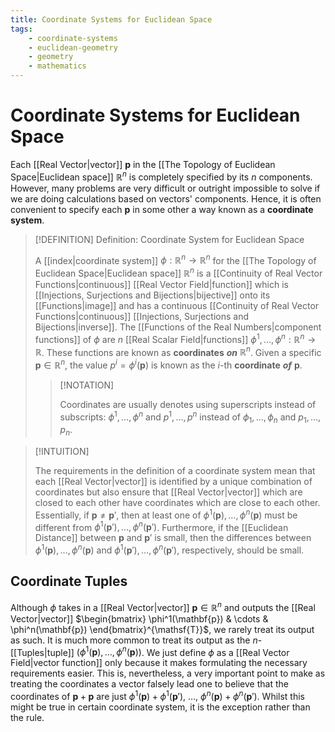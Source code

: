 ```yaml
---
title: Coordinate Systems for Euclidean Space
tags:
    - coordinate-systems
    - euclidean-geometry
    - geometry
    - mathematics
---
```


# Coordinate Systems for Euclidean Space

Each [[Real Vector|vector]] $\mathbf{p}$ in the [[The Topology of Euclidean Space|Euclidean space]] $\mathbb{R}^n$ is completely specified by its $n$ components. However, many problems are very difficult or outright impossible to solve if we are doing calculations based on vectors' components. Hence, it is often convenient to specify each $\mathbf{p}$ in some other a way known as a **coordinate system**.

>[!DEFINITION] Definition: Coordinate System for Euclidean Space
>
>A [[index|coordinate system]] $\phi: \mathbb{R}^n \to \mathbb{R}^n$ for the [[The Topology of Euclidean Space|Euclidean space]] $\mathbb{R}^n$ is a [[Continuity of Real Vector Functions|continuous]] [[Real Vector Field|function]] which is [[Injections, Surjections and Bijections|bijective]] onto its [[Functions|image]] and has a continuous [[Continuity of Real Vector Functions|continuous]] [[Injections, Surjections and Bijections|inverse]]. The [[Functions of the Real Numbers|component functions]] of $\phi$ are $n$ [[Real Scalar Field|functions]] $\phi^1, \dotsc, \phi^n: \mathbb{R}^n \to \mathbb{R}$. These functions are known as **coordinates** ***on*** $\mathbb{R}^n$. Given a specific $\mathbf{p} \in \mathbb{R}^n$, the value $p^i = \phi^i (\mathbf{p})$ is known as the $i$-th **coordinate** ***of*** $\mathbf{p}$.
>
>>[!NOTATION]
>>
>>Coordinates are usually denotes using superscripts instead of subscripts: $\phi^1, \dotsc, \phi^n$ and $p^1, \dotsc, p^n$ instead of $\phi_1, \dotsc, \phi_n$ and $p_1, \dotsc, p_n$.
>>
>

>[!INTUITION]
>
>The requirements in the definition of a coordinate system mean that each [[Real Vector|vector]] is identified by a unique combination of coordinates but also ensure that [[Real Vector|vector]] which are closed to each other have coordinates which are close to each other. Essentially, if $\mathbf{p} \ne \mathbf{p}'$, then at least one of $\phi^1(\mathbf{p}), \dotsc, \phi^n(\mathbf{p})$ must be different from $\phi^1(\mathbf{p}'), \dotsc, \phi^n(\mathbf{p}')$. Furthermore, if the [[Euclidean Distance]] between $\mathbf{p}$ and $\mathbf{p}'$ is small, then the differences between $\phi^1(\mathbf{p}), \dotsc, \phi^n(\mathbf{p})$ and $\phi^1(\mathbf{p}'), \dotsc, \phi^n(\mathbf{p}')$, respectively, should be small.
>

## Coordinate Tuples

Although $\phi$ takes in a [[Real Vector|vector]] $\mathbf{p} \in \mathbb{R}^n$ and outputs the [[Real Vector|vector]] $\begin{bmatrix} \phi^1(\mathbf{p}) & \cdots & \phi^n(\mathbf{p}) \end{bmatrix}^{\mathsf{T}}$, we rarely treat its output as such. It is much more common to treat its output as the $n$-[[Tuples|tuple]] $(\phi^1 (\mathbf{p}), \dotsc, \phi^n (\mathbf{p}))$. We just define $\phi$ as a [[Real Vector Field|vector function]] only because it makes formulating the necessary requirements easier. This is, nevertheless, a very important point to make as treating the coordinates a vector falsely lead one to believe that the coordinates of $\mathbf{p} + \mathbf{p}$ are just $\phi^1(\mathbf{p}) + \phi^1 (\mathbf{p}')$, $\dotsc$, $\phi^n (\mathbf{p}) + \phi^n (\mathbf{p}')$. Whilst this might be true in certain coordinate system, it is the exception rather than the rule.


